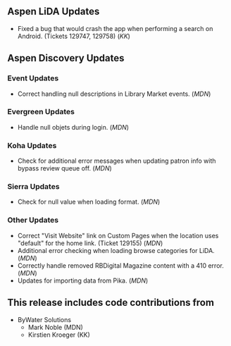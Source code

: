 ## Aspen LiDA Updates
- Fixed a bug that would crash the app when performing a search on Android. (Tickets 129747, 129758) (*KK*)

## Aspen Discovery Updates
### Event Updates
- Correct handling null descriptions in Library Market events. (*MDN*)

### Evergreen Updates
- Handle null objets during login. (*MDN*)

### Koha Updates
- Check for additional error messages when updating patron info with bypass review queue off. (*MDN*) 

### Sierra Updates
- Check for null value when loading format. (*MDN*)

### Other Updates
- Correct "Visit Website" link on Custom Pages when the location uses "default" for the home link. (Ticket 129155) (*MDN*) 
- Additional error checking when loading browse categories for LiDA. (*MDN*)
- Correctly handle removed RBDigital Magazine content with a 410 error. (*MDN*)
- Updates for importing data from Pika. (*MDN*)

## This release includes code contributions from
- ByWater Solutions
    - Mark Noble (MDN)
    - Kirstien Kroeger (KK)